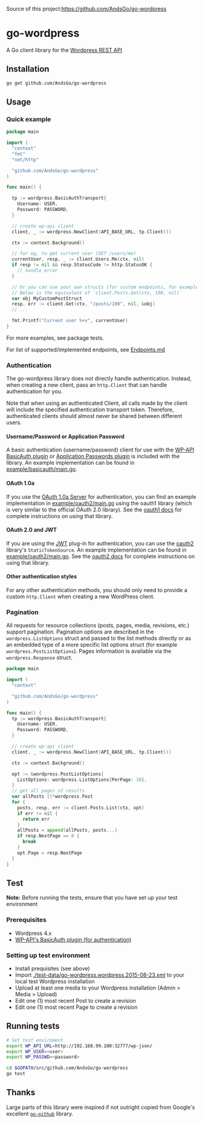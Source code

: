 Source of this project:https://github.com/AndsGo/go-wordpress
# go-wordpress
A Go client library for the [Wordpress REST API](https://developer.wordpress.org/rest-api/)

## Installation

```bash
go get github.com/AndsGo/go-wordpress
```

## Usage

### Quick example
```go
package main

import (
  "context"
  "fmt"
  "net/http"

  "github.com/AndsGo/go-wordpress"
)

func main() {

  tp := wordpress.BasicAuthTransport{
    Username: USER,
    Password: PASSWORD,
  }

  // create wp-api client
  client, _ := wordpress.NewClient(API_BASE_URL, tp.Client())

  ctx := context.Background()

  // for eg, to get current user (GET /users/me)
  currentUser, resp, _ := client.Users.Me(ctx, nil)
  if resp != nil && resp.StatusCode != http.StatusOK {
    // handle error
  }

  // Or you can use your own structs (for custom endpoints, for example)
  // Below is the equivalent of `client.Posts.Get(ctx, 100, nil)`
  var obj MyCustomPostStruct
  resp, err := client.Get(ctx, "/posts/100", nil, &obj)
  // ...

  fmt.Printf("Current user %+v", currentUser)
}
```

For more examples, see package tests.

For list of supported/implemented endpoints, see [Endpoints.md](./endpoints.md)

### Authentication

The go-wordpress library does not directly handle authentication. Instead, when
creating a new client, pass an `http.Client` that can handle authentication for
you.

Note that when using an authenticated Client, all calls made by the client will
include the specified authentication transport token. Therefore, authenticated clients should
almost never be shared between different users.

#### Username/Password or Application Password

A basic authentication (username/password) client for use with
the [WP-API BasicAuth plugin](https://github.com/WP-API/Basic-Auth)
or [Application Passwords plugin](https://wordpress.org/plugins/application-passwords/)
is included with the library.
An example implementation can be found in [example/basicauth/main.go](example/basicauth/main.go).

#### OAuth 1.0a

If you use the [OAuth 1.0a Server](https://github.com/WP-API/OAuth1) for authentication,
you can find an example implementation in [example/oauth2/main.go](example/oauth2/main.go) using the oauth1 library
(which is very similar to the official OAuth 2.0 library).
See the [oauth1 docs](https://godoc.org/dghubble/oauth1) for complete instructions on using that library.

#### OAuth 2.0 and JWT

If you are using the [JWT](https://wordpress.org/plugins/jwt-authentication-for-wp-rest-api/) plug-in for authentication,
you can use the [oauth2](https://github.com/golang/oauth2) library's `StaticTokenSource`.
An example implementation can be found in [example/oauth2/main.go](example/oauth2/main.go).
See the [oauth2 docs](https://godoc.org/golang.org/x/oauth2) for complete instructions on using that library.

#### Other authentication styles

For any other authentication methods, you should only need to provide a custom `http.Client` when creating a new WordPress client.

### Pagination

All requests for resource collections (posts, pages, media, revisions, etc.)
support pagination. Pagination options are described in the
`wordpress.ListOptions` struct and passed to the list methods directly or as an
embedded type of a more specific list options struct (for example
`wordpress.PostListOptions`). Pages information is available via the
`wordpress.Response` struct.

```go
package main

import (
  "context"

  "github.com/AndsGo/go-wordpress"
)

func main() {
  tp := wordpress.BasicAuthTransport{
    Username: USER,
    Password: PASSWORD,
  }

  // create wp-api client
  client, _ := wordpress.NewClient(API_BASE_URL, tp.Client())

  ctx := context.Background()

  opt := &wordpress.PostListOptions{
    ListOptions: wordpress.ListOptions{PerPage: 10},
  }
  // get all pages of results
  var allPosts []*wordpress.Post
  for {
    posts, resp, err := client.Posts.List(ctx, opt)
    if err != nil {
      return err
    }
    allPosts = append(allPosts, posts...)
    if resp.NextPage == 0 {
      break
    }
    opt.Page = resp.NextPage
  }
}
```

## Test

__Note:__
Before running the tests, ensure that you have set up your test environment

### Prerequisites
- Wordpress 4.x
- [WP-API's BasicAuth plugin (for authentication)](https://github.com/WP-API/Basic-Auth)

### Setting up test environment
- Install prequisites (see above)
- Import [./test-data/go-wordpress.wordpress.2015-08-23.xml](./test-data/go-wordpress.wordpress.2015-08-23.xml) to your local test Wordpress installation
- Upload at least one media to your Wordpress installation (Admin > Media > Upload)
- Edit one (1) most recent Post to create a revision
- Edit one (1) most recent Page to create a revision

## Running tests

```bash
# Set test enviroment
export WP_API_URL=http://192.168.99.100:32777/wp-json/
export WP_USER=<user>
export WP_PASSWD=<password>

cd $GOPATH/src/github.com/AndsGo/go-wordpress
go test
```

## Thanks

Large parts of this library were inspired if not outright copied from Google's excellent [`go-github`](https://github.com/google/go-github) library.
